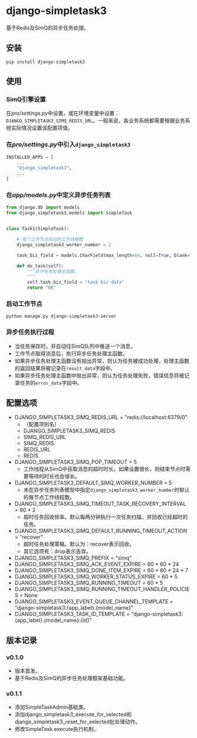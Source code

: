 # django-simpletask3

基于Redis及SimQ的异步任务处理。

## 安装

```shell
pip install django-simpletask3
```

## 使用

### SimQ引擎设置

在*pro/settings.py*中设置，或在环境变量中设置：`DJANGO_SIMPLETASK3_SIMQ_REDIS_URL`。一般来说，各业务系统都需要根据业务系统实际情况设置该配置项值。

### 在*pro/settings.py*中引入`django_simpletask3`

```python
INSTALLED_APPS = [
    ...
    "django_simpletask3",
    ...
]
```

### 在*app/models.py*中定义异步任务列表

```python
from django.db import models
from django_simpletask3.models import SimpleTask


class Task1(SimpleTask):

    # 每个工作节点启动的工作线程数
    django_simpletask3_worker_number = 2

    task_biz_field = models.CharField(max_length=64, null=True, blank=True)

    def do_task(self):
        """异步任务处理主函数。
        """
        self.task_biz_field = "task biz data"
        return "OK"
```

### 启动工作节点

```shell
python manage.py django-simpletask3-server
```

### 异步任务执行过程

- 当任务保存时，并自动往SimQ队列中推送一个消息。
- 工作节点取得消息后，执行异步任务处理主函数。
- 如果异步任务处理主函数没有抛出异常，则认为任务被成功处理，处理主函数的返回结果将被记录在`result_data`字段中。
- 如果异步任务处理主函数中抛出异常，则认为任务处理失败，错误信息将被记录任务的`error_data`字段中。

## 配置选项


- DJANGO_SIMPLETASK3_SIMQ_REDIS_URL = "redis://localhost:6379/0"
    - （配置项别名）
    - DJANGO_SIMPLETASK3_SIMQ_REDIS
    - SIMQ_REDIS_URL
    - SIMQ_REDIS
    - REDIS_URL
    - REDIS
- DJANGO_SIMPLETASK3_SIMQ_POP_TIMEOUT = 5
    - 工作线程从SimQ中获取消息的超时时长。如果设置很长，则结束节点时需要等待的时长也会很长。
- DJANGO_SIMPLETASK3_DEFAULT_SIMQ_WORKER_NUMBER = 5
    - 未在异步任务列表模型中指定`django_simpletask3_worker_number`时默认的每节点工作线程数。
- DJANGO_SIMPLETASK3_SIMQ_TIMEOUT_TASK_RECOVERY_INTERVAL = 60 * 2
    - 超时任务回收频率。默认每两分钟执行一次任务扫描，并回收已经超时的任务。
- DJANGO_SIMPLETASK3_SIMQ_DEFAULT_RUNNING_TIMEOUT_ACTION = "recover"
    - 超时任务处理策略。默认为：recover表示回收。
    - 其它选项有：drop表示丢弃。
- DJANGO_SIMPLETASK3_SIMQ_PREFIX = "simq"
- DJANGO_SIMPLETASK3_SIMQ_ACK_EVENT_EXPIRE = 60 * 60 * 24
- DJANGO_SIMPLETASK3_SIMQ_DONE_ITEM_EXPIRE = 60 * 60 * 24 * 7
- DJANGO_SIMPLETASK3_SIMQ_WORKER_STATUS_EXPIRE = 60 * 5
- DJANGO_SIMPLETASK3_SIMQ_RUNNING_TIMEOUT = 60 * 5
- DJANGO_SIMPLETASK3_SIMQ_RUNNING_TIMEOUT_HANDLER_POLICIES = None
- DJANGO_SIMPLETASK3_EVENT_QUEUE_CHANNEL_TEMPLATE = "django-simpletask3:{app_label}.{model_name}"
- DJANGO_SIMPLETASK3_TASK_ID_TEMPLATE = "django-simpletask3:{app_label}.{model_name}:{id}"

## 版本记录

### v0.1.0

- 版本首发。
- 基于Redis及SimQ的异步任务处理框架基础功能。

### v0.1.1

- 添加SimpleTaskAdmin基础类。
- 添加django_simpletask3_execute_for_selected和django_simpletask3_reset_for_selected批处理动作。
- 修改SimpleTask.execute执行机制。
